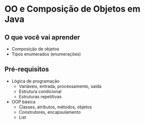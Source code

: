 # OO e Composição de Objetos em Java

## O que você vai aprender
- Composição de objetos
- Tipos enumerados (enumerações)

## Pré-requisitos

- Lógica de programação
  - Variáveis, entrada, processamento, saída
  - Estrutura condicional
  - Estruturas repetitivas
- OOP básica
  - Classes, atributos, métodos, objetos
  - Construtores, encapsulamento
  - List
